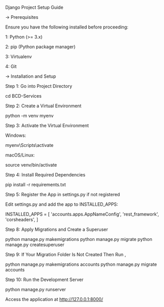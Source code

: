 Django Project Setup Guide

-> Prerequisites

Ensure you have the following installed before proceeding:

1: Python (>= 3.x)

2: pip (Python package manager)

3: Virtualenv

4: Git

-> Installation and Setup

Step 1: Go into Project Directory

cd BCD-Services

Step 2: Create a Virtual Environment

python -m venv myenv

Step 3: Activate the Virtual Environment

Windows:

myenv\Scripts\activate

macOS/Linux:

source venv/bin/activate

Step 4: Install Required Dependencies

pip install -r requirements.txt

Step 5: Register the App in settings.py if not registered

Edit settings.py and add the app to INSTALLED_APPS:

INSTALLED_APPS = [
    'accounts.apps.AppNameConfig',
    'rest_framework',
    'corsheaders',
]

Step 8: Apply Migrations and Create a Superuser

python manage.py makemigrations
python manage.py migrate
python manage.py createsuperuser

Step 9: If Your Migration Folder Is Not Created Then Run , 

python manage.py makemigrations accounts
python manage.py migrate accounts

Step 10: Run the Development Server

python manage.py runserver

Access the application at http://127.0.0.1:8000/



